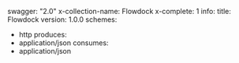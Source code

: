 swagger: "2.0"
x-collection-name: Flowdock
x-complete: 1
info:
  title: Flowdock
  version: 1.0.0
schemes:
- http
produces:
- application/json
consumes:
- application/json